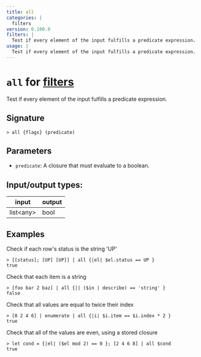 ```yaml
---
title: all
categories: |
  filters
version: 0.100.0
filters: |
  Test if every element of the input fulfills a predicate expression.
usage: |
  Test if every element of the input fulfills a predicate expression.
---
```

<!-- This file is automatically generated. Please edit the command in https://github.com/nushell/nushell instead. -->

# `all` for [filters](/commands/categories/filters.md)

<div class='command-title'>Test if every element of the input fulfills a predicate expression.</div>

## Signature

```> all {flags} (predicate)```

## Parameters

 -  `predicate`: A closure that must evaluate to a boolean.


## Input/output types:

| input     | output |
| --------- | ------ |
| list\<any\> | bool   |

## Examples

Check if each row's status is the string 'UP'
```nu
> [[status]; [UP] [UP]] | all {|el| $el.status == UP }
true
```

Check that each item is a string
```nu
> [foo bar 2 baz] | all {|| ($in | describe) == 'string' }
false
```

Check that all values are equal to twice their index
```nu
> [0 2 4 6] | enumerate | all {|i| $i.item == $i.index * 2 }
true
```

Check that all of the values are even, using a stored closure
```nu
> let cond = {|el| ($el mod 2) == 0 }; [2 4 6 8] | all $cond
true
```
